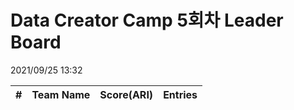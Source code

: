 # Data Creator Camp 5회차 Leader Board
2021/09/25 13:32

|#|Team Name|Score(ARI)|Entries|  
|:---:|:---:|:---:|:---:|  
